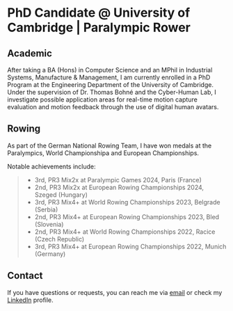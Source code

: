 # PhD Candidate @ University of Cambridge | Paralympic Rower

## Academic

After taking a BA (Hons) in Computer Science and an MPhil in Industrial Systems, Manufacture & Management, I am currently enrolled in a PhD Program at the Engineering Department of the University of Cambridge. Under the supervision of Dr. Thomas Bohné and the Cyber-Human Lab, I investigate possible application areas for real-time motion capture evaluation and motion feedback through the use of digital human avatars.

## Rowing

As part of the German National Rowing Team, I have won medals at the Paralympics, World Championshipa and European Championships.

Notable achievements include:
>- 3rd, PR3 Mix2x at Paralympic Games 2024, Paris (France)
>- 2nd, PR3 Mix2x at European Rowing Championships 2024, Szeged (Hungary)
>- 3rd, PR3 Mix4+ at World Rowing Championships 2023, Belgrade (Serbia)
>- 2nd, PR3 Mix4+ at European Rowing Championships 2023, Bled (Slovenia)
>- 2nd, PR3 Mix4+ at World Rowing Championships 2022, Racice (Czech Republic)
>- 3rd, PR3 Mix4+ at European Rowing Championships 2022, Munich (Germany)

## Contact

If you have questions or requests, you can reach me via [email](jan@hlmch.com) or check my [LinkedIn](https://www.linkedin.com/in/jan-helmich/) profile.

